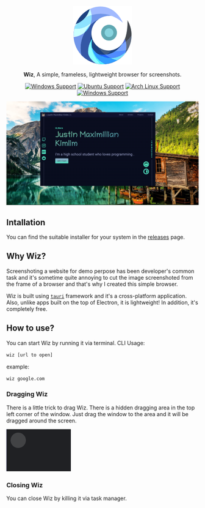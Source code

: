 <center>

![Icon](src-tauri\icons\icon.png)
<p align="center"><span><b>Wiz</b>, A simple, frameless, lightweight browser for screenshots.</span></p>

[![Windows Support](https://img.shields.io/badge/Windows-0078D6?style=for-the-badge&logo=windows&logoColor=white)](https://github.com/kimlimjustin/wiz/releases) [![Ubuntu Support](https://img.shields.io/badge/Ubuntu-E95420?style=for-the-badge&logo=ubuntu&logoColor=white)](https://github.com/kimlimjustin/wiz/releases) [![Arch Linux Support](https://img.shields.io/badge/Arch_Linux-1793D1?style=for-the-badge&logo=arch-linux&logoColor=white)](https://github.com/kimlimjustin/wiz/releases) [![Windows Support](https://img.shields.io/badge/MACOS-adb8c5?style=for-the-badge&logo=macos&logoColor=white)](https://github.com/kimlimjustin/wiz/releases)
</center>

![Demo](images/demo.png)
## Intallation
You can find the suitable installer for your system in the [releases](https://github.com/kimlimjustin/wiz/releases) page.
## Why Wiz?

Screenshoting a website for demo perpose has been developer's common task and it's sometime quite annoying to cut the image screenshoted from the frame of a browser and that's why I created this simple browser.

Wiz is built using [`tauri`](https://tauri.studio) framework and it's a cross-platform application. Also, unlike apps built on the top of Electron, it is lightweight! In addition, it's completely free.

## How to use?
You can start Wiz by running it via terminal. CLI Usage:

```bash
wiz [url to open]
```
example:
```bash
wiz google.com
```

### Dragging Wiz
There is a little trick to drag Wiz. There is a hidden dragging area in the top left corner of the window. Just drag the window to the area and it will be dragged around the screen.

![Dragging wiz](images/dragging.png)

### Closing Wiz
You can close Wiz by killing it via task manager.